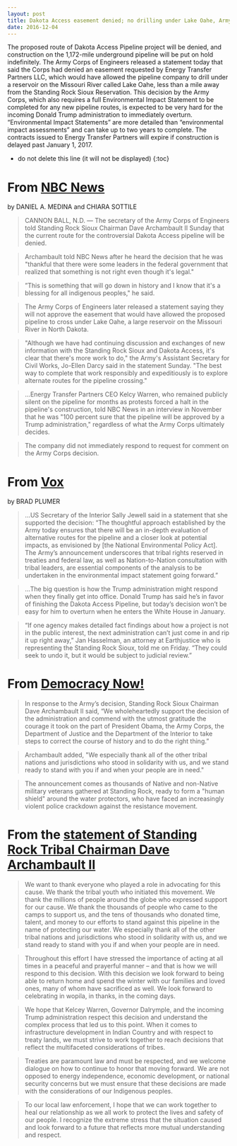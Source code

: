 ```yaml
---
layout: post
title: Dakota Access easement denied; no drilling under Lake Oahe, Army Corps says
date: 2016-12-04
---
```


The proposed route of Dakota Access Pipeline project will be denied, and construction on the 1,172-mile underground pipeline will be put on hold indefinitely.  The Army Corps of Engineers released a statement today that said the Corps had denied an easement requested by Energy Transfer Partners LLC, which would have allowed the pipeline company to drill under a reservoir on the Missouri River called Lake Oahe, less than a mile away from the Standing Rock Sioux Reservation.  This decision by the Army Corps, which also requires a full Environmental Impact Statement to be completed for any new pipeline routes, is expected to be very hard for the incoming Donald Trump administration to immediately overturn.  “Environmental Impact Statements” are more detailed than “environmental impact assessments” and can take up to two years to complete. The contracts issued to Energy Transfer Partners will expire if construction is delayed past January 1, 2017.  

* do not delete this line (it will not be displayed)
{:toc}

# From [NBC News](http://www.nbcnews.com/storyline/dakota-pipeline-protests/army-corps-makes-decision-dakota-access-pipeline-n691771)
by DANIEL A. MEDINA and CHIARA SOTTILE

>CANNON BALL, N.D. — The secretary of the Army Corps of Engineers told Standing Rock Sioux Chairman Dave Archambault II Sunday that the current route for the controversial Dakota Access pipeline will be denied.

>Archambault told NBC News after he heard the decision that he was "thankful that there were some leaders in the federal government that realized that something is not right even though it's legal."

>”This is something that will go down in history and I know that it's a blessing for all indigenous peoples," he said.

>The Army Corps of Engineers later released a statement saying they will not approve the easement that would have allowed the proposed pipeline to cross under Lake Oahe, a large reservoir on the Missouri River in North Dakota.

>"Although we have had continuing discussion and exchanges of new information with the Standing Rock Sioux and Dakota Access, it's clear that there's more work to do," the Army's Assistant Secretary for Civil Works, Jo-Ellen Darcy said in the statement Sunday. "The best way to complete that work responsibly and expeditiously is to explore alternate routes for the pipeline crossing."

>…Energy Transfer Partners CEO Kelcy Warren, who remained publicly silent on the pipeline for months as protests forced a halt in the pipeline's construction, told NBC News in an interview in November that he was "100 percent sure that the pipeline will be approved by a Trump administration," regardless of what the Army Corps ultimately decides.

>The company did not immediately respond to request for comment on the Army Corps decision.

# From [Vox](http://www.vox.com/2016/12/4/13836848/army-corps-blocks-dakota-access-pipeline)
by BRAD PLUMER

>…US Secretary of the Interior Sally Jewell said in a statement that she supported the decision: “The thoughtful approach established by the Army today ensures that there will be an in-depth evaluation of alternative routes for the pipeline and a closer look at potential impacts, as envisioned by [the National Environmental Policy Act]. The Army’s announcement underscores that tribal rights reserved in treaties and federal law, as well as Nation-to-Nation consultation with tribal leaders, are essential components of the analysis to be undertaken in the environmental impact statement going forward.”

>…The big question is how the Trump administration might respond when they finally get into office. Donald Trump has said he’s in favor of finishing the Dakota Access Pipeline, but today’s decision won’t be easy for him to overturn when he enters the White House in January.

>“If one agency makes detailed fact findings about how a project is not in the public interest, the next administration can’t just come in and rip it up right away,” Jan Hasselman, an attorney at Earthjustice who is representing the Standing Rock Sioux, told me on Friday. “They could seek to undo it, but it would be subject to judicial review.”

# From [Democracy Now!](https://democracynow.org/2016/12/4/breaking_obama_admin_halts_dakota_access)

>In response to the Army’s decision, Standing Rock Sioux Chairman Dave Archambault II said, “We wholeheartedly support the decision of the administration and commend with the utmost gratitude the courage it took on the part of President Obama, the Army Corps, the Department of Justice and the Department of the Interior to take steps to correct the course of history and to do the right thing.”

>Archambault added, "We especially thank all of the other tribal nations and jurisdictions who stood in solidarity with us, and we stand ready to stand with you if and when your people are in need."

>The announcement comes as thousands of Native and non-Native military veterans gathered at Standing Rock, ready to form a "human shield" around the water protectors, who have faced an increasingly violent police crackdown against the resistance movement.

# From the [statement of Standing Rock Tribal Chairman Dave Archambault II](http://standwithstandingrock.net/standing-rock-sioux-tribes-statement-u-s-army-corps-engineers-decision-not-grant-easement/)

>We want to thank everyone who played a role in advocating for this cause. We thank the tribal youth who initiated this movement. We thank the millions of people around the globe who expressed support for our cause. We thank the thousands of people who came to the camps to support us, and the tens of thousands who donated time, talent, and money to our efforts to stand against this pipeline in the name of protecting our water. We especially thank all of the other tribal nations and jurisdictions who stood in solidarity with us, and we stand ready to stand with you if and when your people are in need.

>Throughout this effort I have stressed the importance of acting at all times in a peaceful and prayerful manner – and that is how we will respond to this decision. With this decision we look forward to being able to return home and spend the winter with our families and loved ones, many of whom have sacrificed as well. We look forward to celebrating in wopila, in thanks, in the coming days.

>We hope that Kelcey Warren, Governor Dalrymple, and the incoming Trump administration respect this decision and understand the complex process that led us to this point. When it comes to infrastructure development in Indian Country and with respect to treaty lands, we must strive to work together to reach decisions that reflect the multifaceted considerations of tribes.

>Treaties are paramount law and must be respected, and we welcome dialogue on how to continue to honor that moving forward. We are not opposed to energy independence, economic development, or national security concerns but we must ensure that these decisions are made with the considerations of our Indigenous peoples.

>To our local law enforcement, I hope that we can work together to heal our relationship as we all work to protect the lives and safety of our people. I recognize the extreme stress that the situation caused and look forward to a future that reflects more mutual understanding and respect.

